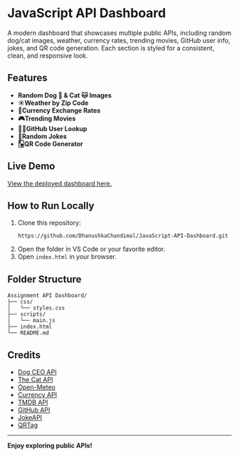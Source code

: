 # JavaScript API Dashboard

A modern dashboard that showcases multiple public APIs, including random dog/cat images, weather, currency rates, trending movies, GitHub user info, jokes, and QR code generation. Each section is styled for a consistent, clean, and responsive look.

## Features

- **Random Dog 🐶 & Cat 🐱 Images**
- **☀️Weather by Zip Code**
- **💱Currency Exchange Rates**
- **🎮Trending Movies**
- **🧑‍💻GitHub User Lookup**
- **🤣Random Jokes**
- **🂾QR Code Generator**

## Live Demo

[View the deployed dashboard here.](https://dhanushkachandimal.github.io/JavaScript-API-Dashboard/index.html)

## How to Run Locally

1. Clone this repository:
    ```
    https://github.com/DhanushkaChandimal/JavaScript-API-Dashboard.git
    ```
2. Open the folder in VS Code or your favorite editor.
3. Open `index.html` in your browser.

## Folder Structure

```
Assignment API Dashboard/
├── css/
│   └── styles.css
├── scripts/
│   └── main.js
├── index.html
└── README.md
```

## Credits

- [Dog CEO API](https://dog.ceo/dog-api/)
- [The Cat API](https://thecatapi.com/)
- [Open-Meteo](https://open-meteo.com/)
- [Currency API](https://github.com/fawazahmed0/currency-api)
- [TMDB API](https://www.themoviedb.org/)
- [GitHub API](https://docs.github.com/en/rest)
- [JokeAPI](https://jokeapi.dev/)
- [QRTag](https://qrtag.net/)

---

**Enjoy exploring public APIs!**
